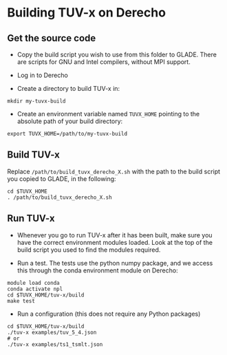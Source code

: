 # Building TUV-x on Derecho 

## Get the source code

- Copy the build script you wish to use from this folder to GLADE.
  There are scripts for GNU and Intel compilers, without MPI support.

- Log in to Derecho

- Create a directory to build TUV-x in:

```
mkdir my-tuvx-build
```

- Create an environment variable named `TUVX_HOME` pointing to the absolute path of your build directory:

```
export TUVX_HOME=/path/to/my-tuvx-build
```

## Build TUV-x

Replace `/path/to/build_tuvx_derecho_X.sh` with the path to the build script you copied to GLADE, in the following:

```
cd $TUVX_HOME
. /path/to/build_tuvx_derecho_X.sh
```

## Run TUV-x
- Whenever you go to run TUV-x after it has been built, make sure you have the correct environment modules loaded.
  Look at the top of the build script you used to find the modules required.

- Run a test. The tests use the python numpy package, and we access this through the conda environment module on Derecho:

```
module load conda
conda activate npl
cd $TUVX_HOME/tuv-x/build
make test
```

- Run a configuration (this does not require any Python packages)

```
cd $TUVX_HOME/tuv-x/build
./tuv-x examples/tuv_5_4.json
# or 
./tuv-x examples/ts1_tsmlt.json
```

